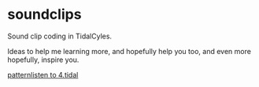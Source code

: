 # soundclips
Sound clip coding in TidalCyles.

Ideas to help me learning more, and hopefully help you too, and even more hopefully, inspire you.

[pattern](http://douglas.lurk.org/sounds/b0d6b5caae9d6023a0a8b70fbfac91f4.pdf)[listen to 4.tidal](http://douglas.lurk.org/sounds/78c0556928b7f7e6d64cc2093b9b34ce.mp3)
